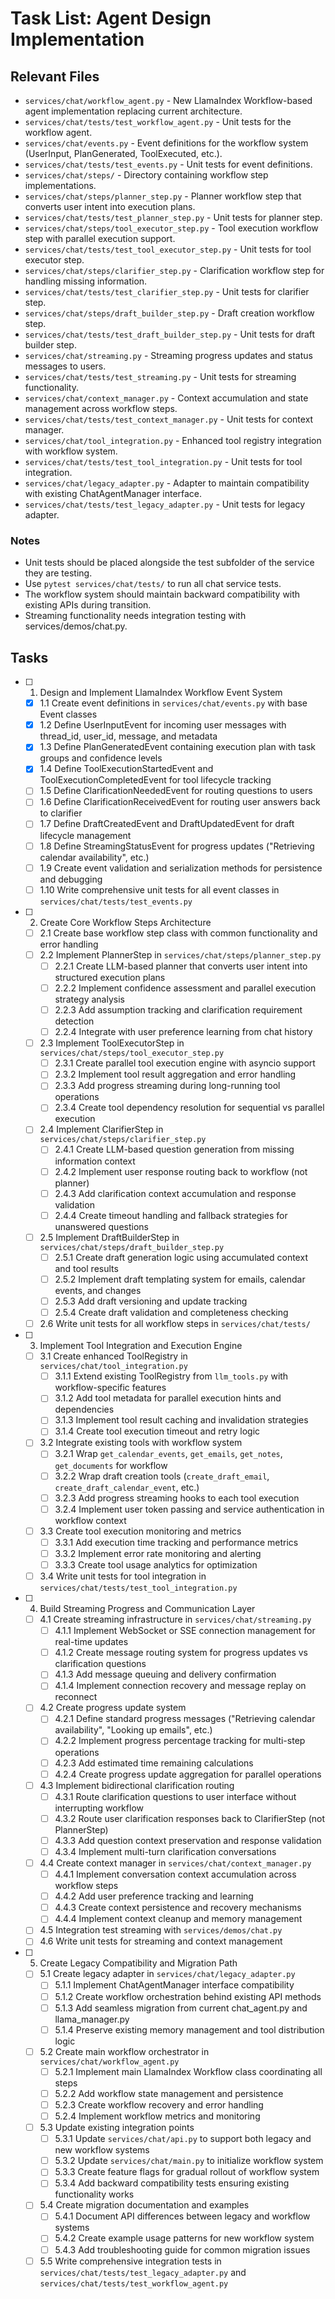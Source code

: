 # Task List: Agent Design Implementation

## Relevant Files

- `services/chat/workflow_agent.py` - New LlamaIndex Workflow-based agent implementation replacing current architecture.
- `services/chat/tests/test_workflow_agent.py` - Unit tests for the workflow agent.
- `services/chat/events.py` - Event definitions for the workflow system (UserInput, PlanGenerated, ToolExecuted, etc.).
- `services/chat/tests/test_events.py` - Unit tests for event definitions.
- `services/chat/steps/` - Directory containing workflow step implementations.
- `services/chat/steps/planner_step.py` - Planner workflow step that converts user intent into execution plans.
- `services/chat/tests/test_planner_step.py` - Unit tests for planner step.
- `services/chat/steps/tool_executor_step.py` - Tool execution workflow step with parallel execution support.
- `services/chat/tests/test_tool_executor_step.py` - Unit tests for tool executor step.
- `services/chat/steps/clarifier_step.py` - Clarification workflow step for handling missing information.
- `services/chat/tests/test_clarifier_step.py` - Unit tests for clarifier step.
- `services/chat/steps/draft_builder_step.py` - Draft creation workflow step.
- `services/chat/tests/test_draft_builder_step.py` - Unit tests for draft builder step.
- `services/chat/streaming.py` - Streaming progress updates and status messages to users.
- `services/chat/tests/test_streaming.py` - Unit tests for streaming functionality.
- `services/chat/context_manager.py` - Context accumulation and state management across workflow steps.
- `services/chat/tests/test_context_manager.py` - Unit tests for context manager.
- `services/chat/tool_integration.py` - Enhanced tool registry integration with workflow system.
- `services/chat/tests/test_tool_integration.py` - Unit tests for tool integration.
- `services/chat/legacy_adapter.py` - Adapter to maintain compatibility with existing ChatAgentManager interface.
- `services/chat/tests/test_legacy_adapter.py` - Unit tests for legacy adapter.

### Notes

- Unit tests should be placed alongside the test subfolder of the service they are testing.
- Use `pytest services/chat/tests/` to run all chat service tests.
- The workflow system should maintain backward compatibility with existing APIs during transition.
- Streaming functionality needs integration testing with services/demos/chat.py.

## Tasks

- [ ] 1. Design and Implement LlamaIndex Workflow Event System
  - [x] 1.1 Create event definitions in `services/chat/events.py` with base Event classes
  - [x] 1.2 Define UserInputEvent for incoming user messages with thread_id, user_id, message, and metadata
  - [x] 1.3 Define PlanGeneratedEvent containing execution plan with task groups and confidence levels
  - [x] 1.4 Define ToolExecutionStartedEvent and ToolExecutionCompletedEvent for tool lifecycle tracking
  - [ ] 1.5 Define ClarificationNeededEvent for routing questions to users
  - [ ] 1.6 Define ClarificationReceivedEvent for routing user answers back to clarifier
  - [ ] 1.7 Define DraftCreatedEvent and DraftUpdatedEvent for draft lifecycle management
  - [ ] 1.8 Define StreamingStatusEvent for progress updates ("Retrieving calendar availability", etc.)
  - [ ] 1.9 Create event validation and serialization methods for persistence and debugging
  - [ ] 1.10 Write comprehensive unit tests for all event classes in `services/chat/tests/test_events.py`

- [ ] 2. Create Core Workflow Steps Architecture
  - [ ] 2.1 Create base workflow step class with common functionality and error handling
  - [ ] 2.2 Implement PlannerStep in `services/chat/steps/planner_step.py`
    - [ ] 2.2.1 Create LLM-based planner that converts user intent into structured execution plans
    - [ ] 2.2.2 Implement confidence assessment and parallel execution strategy analysis
    - [ ] 2.2.3 Add assumption tracking and clarification requirement detection
    - [ ] 2.2.4 Integrate with user preference learning from chat history
  - [ ] 2.3 Implement ToolExecutorStep in `services/chat/steps/tool_executor_step.py`
    - [ ] 2.3.1 Create parallel tool execution engine with asyncio support
    - [ ] 2.3.2 Implement tool result aggregation and error handling
    - [ ] 2.3.3 Add progress streaming during long-running tool operations
    - [ ] 2.3.4 Create tool dependency resolution for sequential vs parallel execution
  - [ ] 2.4 Implement ClarifierStep in `services/chat/steps/clarifier_step.py`
    - [ ] 2.4.1 Create LLM-based question generation from missing information context
    - [ ] 2.4.2 Implement user response routing back to workflow (not planner)
    - [ ] 2.4.3 Add clarification context accumulation and response validation
    - [ ] 2.4.4 Create timeout handling and fallback strategies for unanswered questions
  - [ ] 2.5 Implement DraftBuilderStep in `services/chat/steps/draft_builder_step.py`
    - [ ] 2.5.1 Create draft generation logic using accumulated context and tool results
    - [ ] 2.5.2 Implement draft templating system for emails, calendar events, and changes
    - [ ] 2.5.3 Add draft versioning and update tracking
    - [ ] 2.5.4 Create draft validation and completeness checking
  - [ ] 2.6 Write unit tests for all workflow steps in `services/chat/tests/`

- [ ] 3. Implement Tool Integration and Execution Engine
  - [ ] 3.1 Create enhanced ToolRegistry in `services/chat/tool_integration.py`
    - [ ] 3.1.1 Extend existing ToolRegistry from `llm_tools.py` with workflow-specific features
    - [ ] 3.1.2 Add tool metadata for parallel execution hints and dependencies
    - [ ] 3.1.3 Implement tool result caching and invalidation strategies
    - [ ] 3.1.4 Create tool execution timeout and retry logic
  - [ ] 3.2 Integrate existing tools with workflow system
    - [ ] 3.2.1 Wrap `get_calendar_events`, `get_emails`, `get_notes`, `get_documents` for workflow
    - [ ] 3.2.2 Wrap draft creation tools (`create_draft_email`, `create_draft_calendar_event`, etc.)
    - [ ] 3.2.3 Add progress streaming hooks to each tool execution
    - [ ] 3.2.4 Implement user token passing and service authentication in workflow context
  - [ ] 3.3 Create tool execution monitoring and metrics
    - [ ] 3.3.1 Add execution time tracking and performance metrics
    - [ ] 3.3.2 Implement error rate monitoring and alerting
    - [ ] 3.3.3 Create tool usage analytics for optimization
  - [ ] 3.4 Write unit tests for tool integration in `services/chat/tests/test_tool_integration.py`

- [ ] 4. Build Streaming Progress and Communication Layer
  - [ ] 4.1 Create streaming infrastructure in `services/chat/streaming.py`
    - [ ] 4.1.1 Implement WebSocket or SSE connection management for real-time updates
    - [ ] 4.1.2 Create message routing system for progress updates vs clarification questions
    - [ ] 4.1.3 Add message queuing and delivery confirmation
    - [ ] 4.1.4 Implement connection recovery and message replay on reconnect
  - [ ] 4.2 Create progress update system
    - [ ] 4.2.1 Define standard progress messages ("Retrieving calendar availability", "Looking up emails", etc.)
    - [ ] 4.2.2 Implement progress percentage tracking for multi-step operations
    - [ ] 4.2.3 Add estimated time remaining calculations
    - [ ] 4.2.4 Create progress update aggregation for parallel operations
  - [ ] 4.3 Implement bidirectional clarification routing
    - [ ] 4.3.1 Route clarification questions to user interface without interrupting workflow
    - [ ] 4.3.2 Route user clarification responses back to ClarifierStep (not PlannerStep)
    - [ ] 4.3.3 Add question context preservation and response validation
    - [ ] 4.3.4 Implement multi-turn clarification conversations
  - [ ] 4.4 Create context manager in `services/chat/context_manager.py`
    - [ ] 4.4.1 Implement conversation context accumulation across workflow steps
    - [ ] 4.4.2 Add user preference tracking and learning
    - [ ] 4.4.3 Create context persistence and recovery mechanisms
    - [ ] 4.4.4 Implement context cleanup and memory management
  - [ ] 4.5 Integration test streaming with `services/demos/chat.py`
  - [ ] 4.6 Write unit tests for streaming and context management

- [ ] 5. Create Legacy Compatibility and Migration Path
  - [ ] 5.1 Create legacy adapter in `services/chat/legacy_adapter.py`
    - [ ] 5.1.1 Implement ChatAgentManager interface compatibility
    - [ ] 5.1.2 Create workflow orchestration behind existing API methods
    - [ ] 5.1.3 Add seamless migration from current chat_agent.py and llama_manager.py
    - [ ] 5.1.4 Preserve existing memory management and tool distribution logic
  - [ ] 5.2 Create main workflow orchestrator in `services/chat/workflow_agent.py`
    - [ ] 5.2.1 Implement main LlamaIndex Workflow class coordinating all steps
    - [ ] 5.2.2 Add workflow state management and persistence
    - [ ] 5.2.3 Create workflow recovery and error handling
    - [ ] 5.2.4 Implement workflow metrics and monitoring
  - [ ] 5.3 Update existing integration points
    - [ ] 5.3.1 Update `services/chat/api.py` to support both legacy and new workflow systems
    - [ ] 5.3.2 Update `services/chat/main.py` to initialize workflow system
    - [ ] 5.3.3 Create feature flags for gradual rollout of workflow system
    - [ ] 5.3.4 Add backward compatibility tests ensuring existing functionality works
  - [ ] 5.4 Create migration documentation and examples
    - [ ] 5.4.1 Document API differences between legacy and workflow systems
    - [ ] 5.4.2 Create example usage patterns for new workflow system
    - [ ] 5.4.3 Add troubleshooting guide for common migration issues
  - [ ] 5.5 Write comprehensive integration tests in `services/chat/tests/test_legacy_adapter.py` and `services/chat/tests/test_workflow_agent.py` 